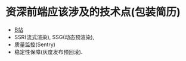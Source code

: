 # 资深前端应该涉及的技术点(包装简历)
- [B站](https://www.bilibili.com/video/BV1XRLizLEyT)
- SSR(流式渲染), SSG(动态预渲染),
- 质量监控(Sentry)
- 稳定性保障(灰度发布预回滚).
